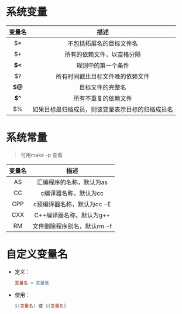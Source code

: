 # 系统变量

| 变量名 |                       描述                       |
| :----: | :----------------------------------------------: |
|   $*   |             不包括拓展名的目标文件名             |
|   $+   |            所有的依赖文件，以空格分隔            |
| **$<** |                规则中的第一个条件                |
|   $?   |         所有时间戳比目标文件晚的依赖文件         |
| **$@** |                 目标文件的完整名                 |
| **$^** |               所有不重复的依赖文件               |
|   $%   | 如果目标是归档成员，则该变量表示目标的归档成员名 |





# 系统常量

> 可用make -p 查看



| 变量名 |            描述             |
| :----: | :-------------------------: |
|   AS   |  汇编程序的名称，默认为as   |
|   CC   |    c编译器名称，默认为cc    |
|  CPP   | c预编译器名称，默认为cc -E  |
|  CXX   |  C++编译器名称，默认为g++   |
|   RM   | 文件删除程序别名，默认rm -f |



# 自定义变量名

- 定义：

  ````makefile
  变量名 = 变量值
  ````

- 使用：

  ```makefile
  $(变量名) 或 ${变量名}
  ```

  

